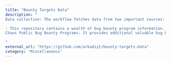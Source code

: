 ```yaml
---
title: "Bounty Targets Data"
description: "
Data collection: The workflow fetches data from two important sources:

: This repository contains a wealth of bug bounty program information.
Chaos Public Bug Bounty Programs: It provides additional valuable bug bounty program data.

"
external_url: "https://github.com/arkadiyt/bounty-targets-data"
category: "Miscellaneous"
---
```

